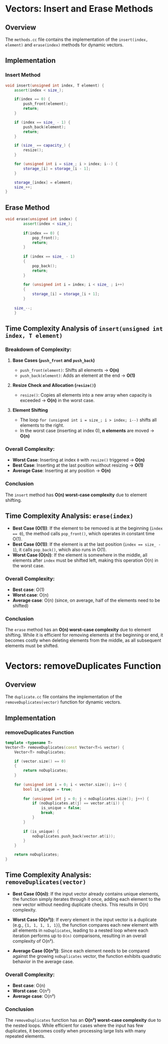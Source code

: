 # Vectors: Insert and Erase Methods

## Overview
The `methods.cc` file contains the implementation of the `insert(index, element)` and `erase(index)` methods for dynamic vectors.

## Implementation

### Insert Method
```cpp
void insert(unsigned int index, T element) {
    assert(index < size_);

    if(index == 0) {
        push_front(element);
        return;
    }

    if (index == size_ - 1) {
        push_back(element);
        return;
    }

    if (size_ == capacity_) {
        resize();
    }

    for (unsigned int i = size_; i > index; i--) {
        storage_[i] = storage_[i - 1];
    }

    storage_[index] = element;
    size_++;
}
```
## Erase Method
```cpp
void erase(unsigned int index) {
        assert(index < size_);
    
        if(index == 0) {
            pop_front();
            return;
        }
    
        if (index == size_ - 1)
        {
            pop_back();
            return;
        }
    
        for (unsigned int i = index; i < size_ ; i++)
        {
            storage_[i] = storage_[i + 1];
        }
        
    size_--;
    }
```
## Time Complexity Analysis of `insert(unsigned int index, T element)`

### Breakdown of Complexity:

1. **Base Cases (`push_front` and `push_back`)**  
   - `push_front(element)`: Shifts all elements → **O(n)**  
   - `push_back(element)`: Adds an element at the end → **O(1)**  

2. **Resize Check and Allocation (`resize()`)**  
   - `resize()`: Copies all elements into a new array when capacity is exceeded → **O(n)** in the worst case.  

3. **Element Shifting**  
   - The loop `for (unsigned int i = size_; i > index; i--)` shifts all elements to the right.  
   - In the worst case (inserting at index 0), **n elements** are moved → **O(n)**  

### Overall Complexity:  
- **Worst Case**: Inserting at index `0` with `resize()` triggered → **O(n)**  
- **Best Case**: Inserting at the last position without resizing → **O(1)**  
- **Average Case**: Inserting at any position → **O(n)**  

### Conclusion  
The `insert` method has **O(n) worst-case complexity** due to element shifting. 
## Time Complexity Analysis: `erase(index)`

- **Best Case (O(1))**: If the element to be removed is at the beginning (`index == 0`), the method calls `pop_front()`, which operates in constant time O(1).
- **Best Case (O(1))**: If the element is at the last position (`index == size_ - 1`), it calls `pop_back()`, which also runs in O(1).
- **Worst Case (O(n))**: If the element is somewhere in the middle, all elements after `index` must be shifted left, making this operation O(n) in the worst case.

### Overall Complexity:
- **Best case**: O(1)
- **Worst case**: O(n)
- **Average case**: O(n) (since, on average, half of the elements need to be shifted)

### Conclusion  
The `erase` method has an **O(n) worst-case complexity** due to element shifting. While it is efficient for removing elements at the beginning or end, it becomes costly when deleting elements from the middle, as all subsequent elements must be shifted.

# Vectors: removeDuplicates Function
## Overview
The `duplicate.cc` file contains the implementation of the `removeDuplicates(vector)` function for dynamic vectors.
## Implementation

### removeDuplicates Function
```cpp
template <typename T>
Vector<T> removeDuplicates(const Vector<T>& vector) {
    Vector<T> noDuplicates;

    if (vector.size() == 0)
    {
        return noDuplicates;
    }
    
    for (unsigned int i = 0; i < vector.size(); i++) {
        bool is_unique = true;
        
        for (unsigned int j = 0; j < noDuplicates.size(); j++) {
            if (noDuplicates.at(j) == vector.at(i)) {
                is_unique = false;
                break;
            }
        }
        
        if (is_unique) {
            noDuplicates.push_back(vector.at(i));
        }
    }

    return noDuplicates;
}
```
## Time Complexity Analysis: `removeDuplicates(vector)`

- **Best Case (O(n))**: If the input vector already contains unique elements, the function simply iterates through it once, adding each element to the new vector without needing duplicate checks. This results in O(n) complexity.

- **Worst Case (O(n²))**: If every element in the input vector is a duplicate (e.g., `{1, 1, 1, 1, 1}`), the function compares each new element with all elements in `noDuplicates`, leading to a nested loop where each iteration performs up to `O(n)` comparisons, resulting in an overall complexity of O(n²).

- **Average Case (O(n²))**: Since each element needs to be compared against the growing `noDuplicates` vector, the function exhibits quadratic behavior in the average case.

### Overall Complexity:
- **Best case**: O(n)
- **Worst case**: O(n²)
- **Average case**: O(n²)

### Conclusion  
The `removeDuplicates` function has an **O(n²) worst-case complexity** due to the nested loops. While efficient for cases where the input has few duplicates, it becomes costly when processing large lists with many repeated elements. 
